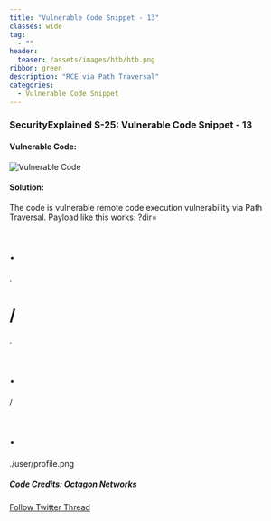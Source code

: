```yaml
---
title: "Vulnerable Code Snippet - 13"
classes: wide
tag: 
  - ""
header:
  teaser: /assets/images/htb/htb.png
ribbon: green
description: "RCE via Path Traversal"
categories:
  - Vulnerable Code Snippet
---
```

### SecurityExplained S-25: Vulnerable Code Snippet - 13

#### Vulnerable Code:

![Vulnerable Code](https://github.com/harsh-bothra/SecurityExplained/blob/main/media/code-13.jpg)

#### Solution:

The code is vulnerable remote code execution vulnerability via Path Traversal. Payload like this works: ?dir=<h1>.</h1>.<h1>/</h1>.<h1>.</h1>/<h1>.</h1>./user/profile.png

##### Code Credits: Octagon Networks

[Follow Twitter Thread](https://twitter.com/harshbothra_/status/1486000043165634562?s=20&t=DGEwqEwXwFbWH0VXkOKVsQ)
